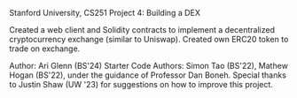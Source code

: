 Stanford University, CS251 Project 4: Building a DEX

Created a web client and Solidity contracts to implement a decentralized cryptocurrency exchange (similar to Uniswap).
Created own ERC20 token to trade on exchange.

Author: Ari Glenn (BS'24)
Starter Code Authors: Simon Tao (BS'22), Mathew Hogan (BS'22), under the guidance of Professor Dan Boneh.
Special thanks to Justin Shaw (UW '23) for suggestions on how to improve this project.   
